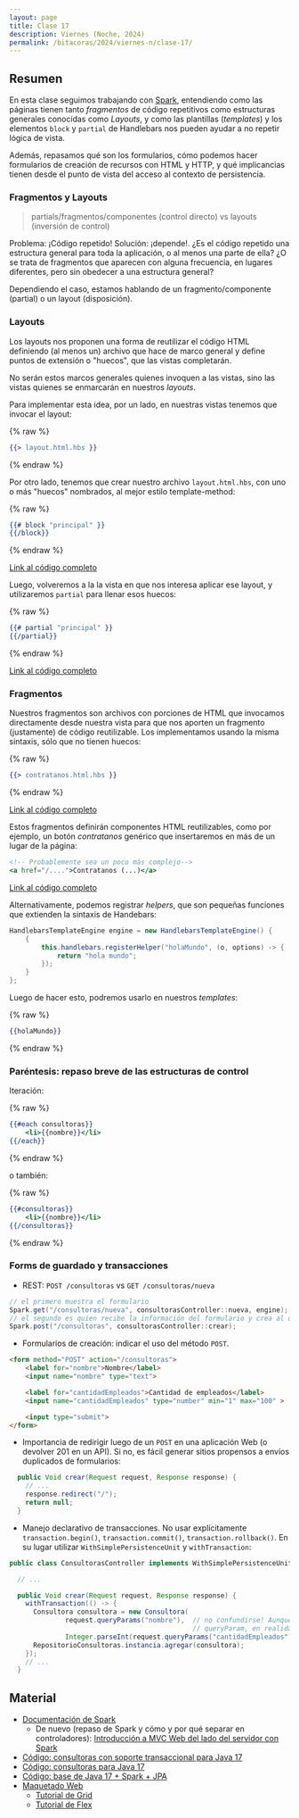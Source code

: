 ```yaml
---
layout: page
title: Clase 17
description: Viernes (Noche, 2024)
permalink: /bitacoras/2024/viernes-n/clase-17/
---
```



## Resumen

En esta clase seguimos trabajando con [Spark](http://sparkjava.com/), entendiendo como las páginas tienen tanto _fragmentos_ de código repetitivos como estructuras generales conocidas como _Layouts_, y como las plantillas  (_templates_) y los elementos `block` y `partial` de Handlebars nos pueden ayudar a no repetir lógica de vista.

Además, repasamos qué son los formularios, cómo podemos hacer formularios de creación de recursos con HTML y HTTP, y qué implicancias tienen desde el punto de vista del acceso al contexto de persistencia.

### Fragmentos y Layouts

> partials/fragmentos/componentes (control directo) vs layouts (inversión de control)

Problema: ¡Código repetido! Solución: ¡depende!. ¿Es el código repetido una estructura general para toda la aplicación, o al menos una parte de ella? ¿O se trata de fragmentos que aparecen con alguna frecuencia, en lugares diferentes, pero sin obedecer a una estructura general?

Dependiendo el caso, estamos hablando de un fragmento/componente (partial) o un layout (disposición).

### Layouts

Los layouts nos proponen una forma de reutilizar el código HTML definiendo (al menos un) archivo
que hace de marco general y define puntos de extensión o "huecos", que las vistas completarán.

No serán estos marcos generales quienes invoquen a las vistas, sino las vistas quienes se enmarcarán en nuestros _layouts_.

Para implementar esta idea, por un lado, en nuestras vistas tenemos que invocar el layout:

{% raw %}
```handlebars
{{> layout.html.hbs }}
```
{% endraw %}

Por otro lado, tenemos que crear nuestro archivo `layout.html.hbs`, con uno o más "huecos" nombrados, al mejor estilo template-method:

{% raw %}
```handlebars
{{# block "principal" }}
{{/block}}
```
{% endraw %}


[Link al código completo](https://github.com/dds-utn/jpa-proof-of-concept-template/blob/984caccb92c40ae08a0253d8c7c8a9e8abc002c8/src/main/resources/templates/layout.html.hbs)

Luego, volveremos a la la vista en que nos interesa aplicar ese layout, y utilizaremos `partial` para llenar esos huecos:

{% raw %}
```handlebars
{{# partial "principal" }}
{{/partial}}
```
{% endraw %}


[Link al código completo](https://github.com/dds-utn/jpa-proof-of-concept-template/blob/984caccb92c40ae08a0253d8c7c8a9e8abc002c8/src/main/resources/templates/index.html.hbs)

### Fragmentos

Nuestros fragmentos son archivos con porciones de HTML que invocamos directamente desde nuestra vista para que nos aporten un fragmento (justamente) de código reutilizable. Los implementamos usando la misma sintaxis, sólo que no tienen huecos:

{% raw %}
```handlebars
{{> contratanos.html.hbs }}
```
{% endraw %}

[Link al código completo](https://github.com/dds-utn/jpa-proof-of-concept-template/blob/984caccb92c40ae08a0253d8c7c8a9e8abc002c8/src/main/resources/templates/blog.html.hbs)

Estos fragmentos definirán componentes HTML reutilizables, como por ejemplo, un botón _contratanos_ genérico que insertaremos en más de un lugar de la página:


```handlebars
<!-- Probablemente sea un poco más complejo-->
<a href="/....">Contratanos (...)</a>
```

[Link al código completo](https://github.com/dds-utn/jpa-proof-of-concept-template/blob/984caccb92c40ae08a0253d8c7c8a9e8abc002c8/src/main/resources/templates/contratanos.html.hbs)

Alternativamente, podemos registrar _helpers_, que son pequeñas funciones que extienden la sintaxis de Handebars:

```java
HandlebarsTemplateEngine engine = new HandlebarsTemplateEngine() {
    {
        this.handlebars.registerHelper("holaMundo", (o, options) -> {
            return "hola mundo";
        });
    }
};
```

Luego de hacer esto, podremos usarlo en nuestros _templates_:

{% raw %}
```handlebars
{{holaMundo}}
```
{% endraw %}

### Paréntesis: repaso breve de las estructuras de control

Iteración:


{% raw %}
```handlebars
{{#each consultoras}}
    <li>{{nombre}}</li>
{{/each}}
```
{% endraw %}

o también:

{% raw %}
```handlebars
{{#consultoras}}
    <li>{{nombre}}</li>
{{/consultoras}}
```
{% endraw %}

### Forms de guardado y transacciones

* REST: `POST /consultoras` vs `GET /consultoras/nueva`

```java
// el primero muestra el formulario
Spark.get("/consultoras/nueva", consultorasController::nueva, engine);
// el segundo es quien recibe la información del formulario y crea al objeto
Spark.post("/consultoras", consultorasController::crear);
```

* Formularios de creación: indicar el uso del método `POST`.


```html
<form method="POST" action="/consultoras">
    <label for="nombre">Nombre</label>
    <input name="nombre" type="text">

    <label for="cantidadEmpleados">Cantidad de empleados</label>
    <input name="cantidadEmpleados" type="number" min="1" max="100" >

    <input type="submit">
</form>
```


* Importancia de redirigir luego de un `POST` en una aplicación Web (o devolver 201 en un API). Si no, es fácil generar sitios propensos a envíos duplicados de formularios:


```java
  public Void crear(Request request, Response response) {
    // ...
    response.redirect("/");
    return null;
  }
```

* Manejo declarativo de transacciones. No usar explícitamente `transaction.begin()`, `transaction.commit()`, `transaction.rollback()`. En su lugar utilizar `WithSimplePersistenceUnit` y `withTransaction`:

```java
public class ConsultorasController implements WithSimplePersistenceUnit {

  // ...

  public Void crear(Request request, Response response) {
    withTransaction(() -> {
      Consultora consultora = new Consultora(
              request.queryParams("nombre"),  // no confundirse! Aunque el método se llama
                                              // queryParam, en realidad son body params
              Integer.parseInt(request.queryParams("cantidadEmpleados")));
      RepositorioConsultoras.instancia.agregar(consultora);
    });
    // ...
  }
```

## Material

- [Documentación de Spark](http://sparkjava.com/documentation)
    - De nuevo (repaso de Spark y cómo y por qué separar en controladores): [Introducción a MVC Web del lado del servidor con Spark](https://docs.google.com/document/d/1EFxqHstgtZ5jI5_plso6nfhvSXXcaT4iyE1qaZuPtXg/edit?usp=sharing)
- [Código: consultoras con soporte transaccional para Java 17](https://github.com/dds-utn/jpa-proof-of-concept-template/tree/modelo-consultoras-transaccional)
- [Código: consultoras para Java 17](https://github.com/dds-utn/jpa-proof-of-concept-template/tree/modelo-consultoras-sin-login)
- [Código: base de Java 17 + Spark + JPA](https://github.com/dds-utn/jpa-proof-of-concept-template/tree/jpa-spark-java-17)
- [Maquetado Web](https://docs.google.com/document/d/1UoEb9bzut-nMmB6wxDUVND3V8EymNFgOsw7Hka6EEkc/edit#heading=h.6ew85j4snou0)
  - [Tutorial de Grid](https://cssgridgarden.com/#es)
  - [Tutorial de Flex](https://flexboxfroggy.com/#es)
